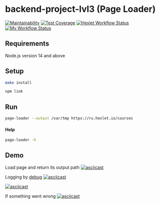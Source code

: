 # backend-project-lvl3 (Page Loader)

[![Maintainability](https://api.codeclimate.com/v1/badges/5c946b0eaf3e88bff593/maintainability)](https://codeclimate.com/github/jprestor/backend-project-lvl3/maintainability)
[![Test Coverage](https://api.codeclimate.com/v1/badges/5c946b0eaf3e88bff593/test_coverage)](https://codeclimate.com/github/jprestor/backend-project-lvl3/test_coverage)
[![Hexlet Workflow Status](https://github.com/jprestor/backend-project-lvl3/workflows/hexlet-check/badge.svg)](https://github.com/jprestor/backend-project-lvl3/actions)
[![My Workflow Status](https://github.com/jprestor/backend-project-lvl3/actions/workflows/my-workflow.yml/badge.svg)](https://github.com/jprestor/backend-project-lvl3/actions/workflows/my-workflow.yml)

## Requirements

Node.js version 14 and above

## Setup

```sh
make install
```

```sh
npm link
```

## Run

```sh
page-loader --output /var/tmp https://ru.hexlet.io/courses
```

#### Help

```sh
page-loader -h
```

## Demo

Load page and return its output path
[![asciicast](https://asciinema.org/a/491443.svg)](https://asciinema.org/a/491443)

Logging by [debug](https://www.npmjs.com/package/debug)
[![asciicast](https://asciinema.org/a/jtPCutY8bstykUizeYlva8M3J.svg)](https://asciinema.org/a/jtPCutY8bstykUizeYlva8M3J)

[![asciicast](https://asciinema.org/a/493364.svg)](https://asciinema.org/a/493364)

If something went wrong
[![asciicast](https://asciinema.org/a/493364.svg)](https://asciinema.org/a/493364)
